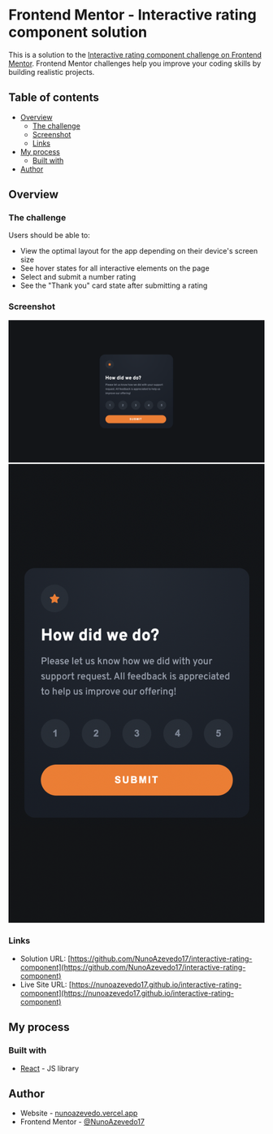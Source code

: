 # Frontend Mentor - Interactive rating component solution

This is a solution to the [Interactive rating component challenge on Frontend Mentor](https://www.frontendmentor.io/challenges/interactive-rating-component-koxpeBUmI). Frontend Mentor challenges help you improve your coding skills by building realistic projects.

## Table of contents

- [Overview](#overview)
  - [The challenge](#the-challenge)
  - [Screenshot](#screenshot)
  - [Links](#links)
- [My process](#my-process)
  - [Built with](#built-with)
- [Author](#author)

## Overview

### The challenge

Users should be able to:

- View the optimal layout for the app depending on their device's screen size
- See hover states for all interactive elements on the page
- Select and submit a number rating
- See the "Thank you" card state after submitting a rating

### Screenshot

![Desktop image](./src/assets/screenshots//desktop.png)
![Mobile image](./src/assets/screenshots/mobile.png)

### Links

- Solution URL: [https://github.com/NunoAzevedo17/interactive-rating-component](https://github.com/NunoAzevedo17/interactive-rating-component)
- Live Site URL: [https://nunoazevedo17.github.io/interactive-rating-component](https://nunoazevedo17.github.io/interactive-rating-component)

## My process

### Built with

- [React](https://reactjs.org/) - JS library

## Author

- Website - [nunoazevedo.vercel.app](https://nunoazevedo.vercel.app)
- Frontend Mentor - [@NunoAzevedo17](https://www.frontendmentor.io/profile/@nunoAzevedo17)
